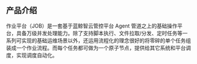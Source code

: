 ## 产品介绍


作业平台（JOB）是一套基于蓝鲸智云管控平台 Agent 管道之上的基础操作平台，具备万级并发处理能力。除了支持脚本执行、文件拉取/分发、定时任务等一系列可实现的基础运维场景以外，还运用流程化的理念很好的将零碎的单个任务组装成一个作业流程。而每个任务都可做为一个原子节点，提供给其它系统和平台调度，实现调度自动化。
